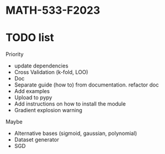 # MATH-533-F2023

# TODO list

Priority
- update dependencies
- Cross Validation (k-fold, LOO)
- Doc
- Separate guide (how to) from documentation. refactor doc
- Add examples
- Upload to pypy
- Add instructions on how to install the module
- Gradient explosion warning

Maybe
- Alternative bases (sigmoid, gaussian, polynomial)
- Dataset generator
- SGD
